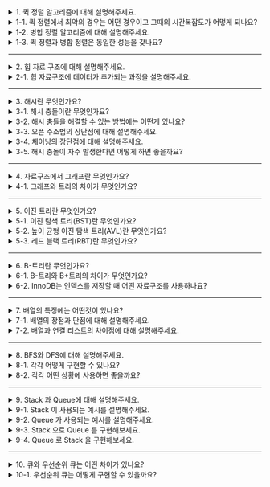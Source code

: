 <details>
  <summary>1. 퀵 정렬 알고리즘에 대해 설명해주세요.</summary>
  퀵정렬은 피벗을 기준으로 작은 값은 왼쪽, 큰 값을 오른쪽으로 이동하는 과정을 재귀적으로 수행하는 알고리즘입니다.
  파티셔닝을 하는 과정에서 n번, 분할하는 과정에서 lon(n)번의 연산이 수행되므로 시간복잡도는 nlon(n)입니다.
</details>
<details>
  <summary>1-1. 퀵 정렬에서 최악의 경우는 어떤 경우이고 그때의 시간복잡도가 어떻게 되나요?</summary>
  최대값이나 최소값을 피벗으로 선택하는 경우 배열의 길이가 1이 될 때까지 n-1번을 분할해야하므로 최악의 경우 시간복잡도는 O(n^2)입니다.
</details>
<details>
  <summary>1-2. 병합 정렬 알고리즘에 대해 설명해주세요.</summary>
  원소가 하나만 남을 때까지 계속해서 분할한 다음 대소관계를 고려해서 재배열하여 병합하는 알고리즘으로
  분할하는 과정에서 log(n)번, 재배열하는 과정에서 n번의 연산이 수행되므로 시간복잡도는 nlog(n)입니다.
</details>
<details>
  <summary>1-3. 퀵 정렬과 병합 정렬은 동일한 성능을 갖나요?</summary>
  참조 지역성의 원리에 따라 퀵 정렬이 병합 정렬보다 캐시 메모리에 자주 접근하므로 병합 정렬보다 성능이 더 좋습니다.
</details>

---

<details>
  <summary>2. 힙 자료 구조에 대해 설명해주세요.</summary>
  완전 이진 트리를 기반의 자료 구조입니다. 최소 힙의 경우, 부모 노드의 값이 자식 노드의 값보다 작거나 같습니다.
</details>
<details>
  <summary>2-1. 힙 자료구조에 데이터가 추가되는 과정을 설명해주세요.</summary>
  트리의 마지막 레벨의 가장 왼쪽에 새로운 노드를 추가하고, 그 노드 값과 부모 노드의 값을 비교하여 정렬을 수행합니다. 이 때의 시간 복잡도는 트리의 높이인 log(n)입니다.
</details>

---

<details>
  <summary>3. 해시란 무엇인가요?</summary>
  데이터를 저장할 위치를 해시 함수로 계산하여 저장하는 자료구조입니다. 키를 해시화하여 값에 접근하므로 O(1)의 시간복잡도를 갖습니다.
</details>
<details>
  <summary>3-1. 해시 충돌이란 무엇인가요?</summary>
  키를 통해 얻은 해시값이 다른 키의 해시값과 동일하여 발생하는 상황입니다.
</details>
<details>
  <summary>3-2. 해시 충돌을 해결할 수 있는 방법에는 어떤게 있나요?</summary>
  
    - 체이닝: 연결리스트로 데이터를 연결하는 방식
    - 오픈 주소법: 다른 비어있는 버킷에 데이터를 저장하는 방식
</details>
<details>
  <summary>3-3. 오픈 주소법의 장단점에 대해 설명해주세요.</summary>
  추가적인 메모리를 사용하지 않는다는 장점이 있고, 충돌이 많이 발생할 경우 비어있는 버킷을 탐색하는데 많은 시간이 소요된다는 단점이 있습니다.
</details>
<details>
  <summary>3-4. 체이닝의 장단점에 대해 설명해주세요.</summary>
  구현이 간단하다는 장점이 있고, 추가적인 메모리를 사용해야하고 충돌이 많이 발생할 경우 조회 성능이 O(N)에 가까워진다는 단점이 있습니다.
</details>
<details>
  <summary>3-5. 해시 충돌이 자주 발생한다면 어떻게 하면 좋을까요?</summary>
  데이터를 좀 더 균등하게 분배해주는 해시 함수로 변경하거나, 체이닝을 사용한다면 연결리스트에서 트리로 변경하고 최악의 경우의 조회 시간 복잡도를 O(N)를 O(logN)로 개선할 수 있습니다.
</details>

---

<details>
  <summary>4. 자료구조에서 그래프란 무엇인가요?</summary>
  노드와 노드 사이에 연결된 간선의 정보를 가지고 있는 자료구조입니다.
</details>
<details>
  <summary>4-1. 그래프와 트리의 차이가 무엇인가요?</summary>
  그래프는 방향이 없고 트리는 부모 자식관계와 루트 노드가 존재하며 방향성이 존재합니다. 또한 그래프는 순환이 존재할 수 있지만, 트리는 비순환성을 갖습니다.
</details>

---

<details>
  <summary>5. 이진 트리란 무엇인가요?</summary>
  모든 노드들이 2개 이하의 자식을 갖는 트리입니다.
</details>
<details>
  <summary>5-1. 이진 탐색 트리(BST)란 무엇인가요?</summary>
  왼쪽 자식은 부모보다 작고 오른쪽 자식은 부모보다 큰 이진트리입니다. 일반적으로 삽입, 삭제, 탐색 과정에서 log(n)의 시간 복잡도를 갖지만, 트리가 편향될 경우 시간복잡도는 n이 됩니다.
</details>
<details>
  <summary>5-2. 높이 균형 이진 탐색 트리(AVL)란 무엇인가요?</summary>
  AVL 트리는 트리 높이의 균형을 유지하는 이진 탐색 트리입니다. 왼쪽과 오른쪽 서브 트리의 높이 차이가 최대 1을 유지합니다. 높이 차이가 1보다 커지면 회전을 통해 균형을 잡아 높이 차이를 줄입니다.
  회전은 불균형 노드를 기준으로 서브트리의 위치를 변경하여 균형을 맞추는 과정입니다.
</details>
<details>
  <summary>5-3. 레드 블랙 트리(RBT)란 무엇인가요?</summary>
  레드 블랙 트리는 트리 높이의 균형을 유지하는 이진 탐색 트리입니다. 각 노드의 색상을 빨간색 또는 검은색으로 구성하여 삽입과 삭제 수행 시, 규칙에 만게 재배치하여 균형을 유지합니다. 
</details>

---

<details>
  <summary>6. B-트리란 무엇인가요?</summary>
  하나의 노드에 2개 이상의 데이터를 저장할 수 있는 트리입니다. 트리의 높이를 줄여 탐색 시간을 개선한 구조입니다. 부모 노드의 데이터를 기준으로 자식 노드를 정렬하여 배치됩니다. 또한 스스로 균형을 맞추는 로직을 갖추어 log(n) 의 시간 복잡도를 보장합니다.
</details>
<details>
  <summary>6-1. B-트리와 B+트리의 차이가 무엇인가요?</summary>
  B+트리는 B-트리를 확장한 개념으로 B-트리는 모든 노드에 key와 데이터를 담지만 B+트리는 리프 노드에만 key와 data를 저장하며 리프 노드끼리 linkedlist로 연결되어 있습니다.
</details>
<details>
  <summary>6-2. InnoDB는 인덱스를 저장할 때 어떤 자료구조를 사용하나요?</summary>
  리프 노드 끼리 연결 리스트로 구성되어 순차 접근을 효율적으로 할 수 있는 B+트리를 사용합니다.
</details>

---

<details>
  <summary>7. 배열의 특징에는 어떤것이 있나요?</summary>
  고정된 저장 공간을 갖고, 인덱스로 접근 가능하다는 특징이 있습니다.
</details>
<details>
  <summary>7-1. 배열의 장점과 단점에 대해 설명해주세요.</summary>
  랜덤 인덱스로 O(1)의 시간복잡도로 데이터를 조회할 수 있다는 장점이 있습니다. 하지만, 데이터를 삽입하거나 삭제할 때 O(N)이 걸린다는 단점이 있습니다.
</details>
<details>
  <summary>7-2. 배열과 연결 리스트의 차이점에 대해 설명해주세요.</summary>
  메모리에 저장되는 방식 이에 따른 연산 속도 차이가 있습니다. 배열은 메모리에 연속적으로 저장되고 연결 리스트는 불연속적으로 저장되며 각가의 원소는 다음 원소의 주소값을 저장합니다.
  따라서 데이터 조회의 경우 배열은 O(1) 연결 리스트는 O(N), 데이터 삽입/삭제의 경우 배열은 O(N) 연결 리스트는 O(1)이 소요됩니다.  
</details>

---

<details>
  <summary>8. BFS와 DFS에 대해 설명해주세요.</summary>
  BFS는 현재 노드와 연결되어있는 노드부터 차례대로 탐색하는 방법이고, DFS는 갈 수 있는 한 끝까지 탐색해 리프 노드를 방문하고, 이전 갈림길로 돌아와 선택하지 않았던 노드를 방문하는 식으로 탐색하는 방법입니다.
</details>
<details>
  <summary>8-1. 각각 어떻게 구현할 수 있나요?</summary>
  BFS는 큐를 사용하여 구현할 수 있고 DFS는 재귀를 사용하여 구현할 수 있습니다.
</details>
<details>
  <summary>8-2. 각각 어떤 상황에 사용하면 좋을까요?</summary>
  각 경로마다 특징을 저장해야하는 경우 DFS가 적절하고, 최단거리를 구해야하는 경우 BFS가 적절합니다.
</details>

---

<details>
  <summary>9. Stack 과 Queue에 대해 설명해주세요.</summary>
  스택은 마지막에 들어온 데이터를 먼저 꺼내는 후입선출의 자료구조이고, 큐는 먼저 들어온 데이터를 먼저 꺼내는 선입선출의 자료구조입니다.
</details>
<details>
  <summary>9-1. Stack 이 사용되는 예시를 설명해주세요.</summary>
  함수 호출, 브라우저의 뒤로가기, 실행 취소 등에서 사용할 수 있습니다.
</details>
<details>
  <summary>9-2. Queue 가 사용되는 예시를 설명해주세요.</summary>
  BFS, 대기열 등에서 사용할 수 있습니다.
</details>
<details>
  <summary>9-3. Stack 으로 Queue 를 구현해보세요.</summary>
  두 개의 스택으로 큐를 구현할 수 있습니다. enqueue를 할 때는 1번 스택에 push 하고, dequeue을 할 때는 2번 스택에서 pop을 합니다.
  2번 스택에 비어있다면, 1번 스택에 저장된 데이터를 pop하여 2번 스택에 push한 후, pop을 합니다.
</details>
<details>
  <summary>9-4. Queue 로 Stack 을 구현해보세요.</summary>
  두 개의 큐로 스택을 구현할 수 있습니다. push를 할 때는 1번 큐에 enqueue 를 하고, pop을 할 때는 1번 큐에 있는 마지막 데이터를 제외하고 dequeue하여 2번 큐에 옯기고, 마지막 데이터를 dequeue합니다. 이후 1번 큐와 2번 큐를 스왑합니다.
</details>

---

<details>
  <summary>10. 큐와 우선순위 큐는 어떤 차이가 있나요?</summary>
  큐는 시간 순서상 먼저 넣은 데이터를 가장 먼저 나오는 선입선출 구조로 데이터를 관리합니다. 이와 달리 우선순위 큐는 넣은 순서와 상관 없이 우선순위가 높은 데이터가 가장 먼저 나옵니다.
</details>
<details>
  <summary>10-1. 우선순위 큐는 어떻게 구현할 수 있을까요?</summary>
  배열이나 힙으로 구현할 수 있습니다. 배열로 구현할 경우 push 는 O(1)이 소요되고, pop 은 O(N)이 소요됩니다. 힙으로 구현할 경우 push, pop 모두 log(N)이 소요됩니다. 
</details>
